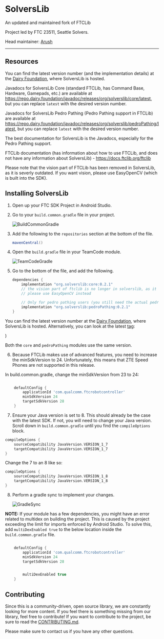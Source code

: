 # SolversLib

An updated and maintained fork of FTCLib

Project led by FTC 23511, Seattle Solvers.

Head maintainer: [Arush](https://github.com/ArushYadlapati)

---
## Resources
You can find the latest version number (and the implementation details) at the [Dairy Foundation](https://repo.dairy.foundation/#/releases/org/solverslib/core), where SolversLib is hosted.

Javadocs for SolversLib Core (standard FTCLib, has Command Base, Hardware, Gamepads, etc.) are available at <https://repo.dairy.foundation/javadoc/releases/org/solverslib/core/latest>, but you can replace `latest` with the desired version number.


Javadocs for SolversLib Pedro Pathing (Pedro Pathing support in FTCLib) are available at <https://repo.dairy.foundation/javadoc/releases/org/solverslib/pedroPathing/latest>, but you can replace `latest` with the desired version number.

The best documentation for SolversLib is the Javadocs, especially for the Pedro Pathing support.

FTCLib documentation (has information about how to use FTCLib, and does not have any information about SolversLib) - <https://docs.ftclib.org/ftclib>

Please note that the vision part of FTCLib has been removed in SolversLib, as it is severly outdated. If you want vision, please use EasyOpenCV (which is built into the SDK).

## Installing SolversLib

1. Open up your FTC SDK Project in Android Studio.

2. Go to your `build.common.gradle` file in your project.

    ![BuildCommonGradle](https://github.com/OpenFTC/EasyOpenCV/blob/master/doc/images/build-common-gradle.png)
    
3. Add the following to the `repositories` section at the bottom of the file.

   ```groovy
   mavenCentral()
   ```
    
4. Open the `build.gradle` file in your TeamCode module. 
    
    ![TeamCodeGradle](https://github.com/OpenFTC/EasyOpenCV/blob/master/doc/images/teamcode-gradle.png)
    
5. Go to the bottom of the file, and add the following.

    ```groovy
    dependencies {
        implementation "org.solverslib:core:0.2.1"
        // the vision part of ftclib is no longer in solverslib, as it is extremely old
        // please use EasyOpenCV instead

        // Only for pedro pathing users (you still need the actual pedro pathing library installed for this):
        implementation "org.solverslib:pedroPathing:0.2.1"
    }
    ```

You can find the latest version number at the [Dairy Foundation](https://repo.dairy.foundation/#/releases/org/solverslib/core), where SolversLib is hosted.
Alternatively, you can look at the latest [tag](https://github.com/FTC-23511/SolversLib/tags):

)

Both the `core` and `pedroPathing` modules use the same version.

6. Because FTCLib makes use of advanced features, you need to increase the minSdkVersion to 24. Unfortunately, this means that ZTE Speed Phones are not supported in this release.

In build.common.gradle, change the minSdkVersion from 23 to 24:
```groovy

    defaultConfig {
        applicationId 'com.qualcomm.ftcrobotcontroller'
        minSdkVersion 24
        targetSdkVersion 28
    }
```
7. Ensure your Java version is set to 8. This should already be the case with the latest SDK.
If not, you will need to change your Java version. Scroll down in `build.common.gradle` until you find the `compileOptions` block.
```groovy
compileOptions {
    sourceCompatibility JavaVersion.VERSION_1_7
    targetCompatibility JavaVersion.VERSION_1_7
}
```
Change the 7 to an 8 like so:
```groovy
compileOptions {
    sourceCompatibility JavaVersion.VERSION_1_8
    targetCompatibility JavaVersion.VERSION_1_8
}
```
    
8. Perform a gradle sync to implement your changes.

    ![GradleSync](https://github.com/OpenFTC/EasyOpenCV/blob/master/doc/images/gradle-sync.png)


__NOTE:__ If your module has a few dependencies, you might have an error related to multidex on building the project.
This is caused by the project exceeding the limit for imports enforced by Android Studio. To solve this, 
add `multiDexEnabled true` to the below location inside the `build.common.gradle` file.

```groovy

    defaultConfig {
        applicationId 'com.qualcomm.ftcrobotcontroller'
        minSdkVersion 24
        targetSdkVersion 28


        multiDexEnabled true
    }
```

## Contributing

Since this is a community-driven, open source library, we are constantly looking for more content. If you feel there is something missing from our library, feel free to contribute! If you want to contribute to the project, be sure to read the [CONTRIBUTING.md](.github/CONTRIBUTING.md).

Please make sure to contact us if you have any other questions.
